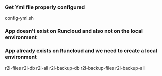 ### Get Yml file properly configured
config-yml.sh

### App doesn't exist on Runcloud and also not on the local environment

### App already exists on Runcloud and we need to create a local environment
r2l-files
r2l-db
r2l-all
r2l-backup-db
r2l-backup-files
r2l-backup-all
